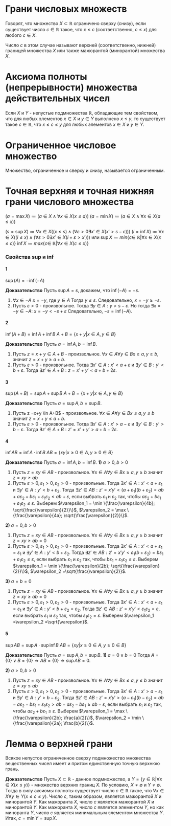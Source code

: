 # Грани числовых множеств
Говорят, что множество $X \subset \mathbb{R}$ ограничено сверху (снизу), если существует число $c \in \mathbb{R}$ такое, что $x \leq c$ (соответственно, $c \leq x$) для любого $c \in X$.

Число $c$ в этом случае называют верхней (соответственно, нижней) границей множества $X$ или также мажорантой (минорантой) множества $X$.

# Аксиома полноты (непрерывности) множества действительных чисел
Если $X$ и $Y$ - непустые подмножества $\mathbb{R}$, обладающие тем свойством, что для любых элементов $x \in X$ и $y \in Y$ выполнено $x \leq y$, то существует такое $c \in \mathbb{R}$, что $x \leq c \leq y$ для любых элементов $x \in X$ и $y \in Y$.

# Ограниченное числовое множество
Множество, ограниченное и сверху и снизу, называется ограниченным.

# Точная верхняя и точная нижняя грани числового множества
$(a = \max X) \coloneqq (a \in X \land \forall x \in X (x \leq a))$
$(a = \min X) \coloneqq (a \in X \land \forall x \in X (a \leq x))$

$(s = \sup X) \coloneqq \forall x \in X ((x \leq s) \land (\forall \varepsilon > 0 \exists x' \in X (x' > s - \varepsilon)))$
$(i = \inf X) \coloneqq \forall x \in X ((i \leq x) \land (\forall \varepsilon > 0 \exists x' \in X (i+\varepsilon>x')))$
или 
$\sup X \coloneqq min \{c \in\ \mathbb{R} | \forall x \in X (x \leq c)\}$
$\inf X \coloneqq max \{c \in\ \mathbb{R} | \forall x \in X (c \leq x)\}$
### Свойства sup и inf
#### 1
$\sup {(A)}=-\inf {(-A)}$

**Доказательство**
Пусть $\sup A = s$,  докажем, что $\inf {(-A)} = -s$.
1) $\forall x \in -A$ $x = -y$, где $y \in A$
Тогда $y \leq s$.
Следовательно, $x=-y\geq -s$.
2) Пусть $\varepsilon > 0$ - произвольное.
Тогда $\exists y \in A: y > s-\varepsilon$.
Но тогда $\exists  x = -y \in -A$: $x=-y<-s+\varepsilon$
Следовательно, $-s = \inf{(-A)}$.

#### 2
$\inf (A+B) = \inf A + \inf B$
$A+B=\{x+y|x\in A, y \in B\}$

**Доказательство**
Пусть $a = \inf A, b=\inf B$.
1) Пусть $z = x+y \in A+B$ - произвольное.
$\forall x \in A \forall y \in B x\geq a, y \geq b$, 
значит $z=x+y\geq a+b$.
2) Пусть $\varepsilon >0$ - произвольное.
Тогда $\exists x' \in A: x' < a+\varepsilon$ и $\exists y' \in B: y' < b+\varepsilon$.
Тогда $\exists z' \in A+B: z=x' + y' < a+b +2\varepsilon$.

#### 3
$\sup{(A+B)}=\sup A + \sup B$
$A+B=\{x+y|x\in A, y \in B\}$

**Доказательство**
Пусть $a=\sup A, b=\sup B$.
1) Пусть z =x+y \in A+B$ - произвольное.
$\forall x \in A \forall y \in B x \leq a, y\leq b$
значит $z=x+y \leq a+b$.
2) Пусть $\varepsilon >0$ - произвольное.
Тогда $\exists x'\in A: x' > a - \varepsilon$ и $\exists y' \in B: y' > b-\varepsilon$.
Тогда $\exists z' \in A+B: z'=x'+y'>a+b-2\varepsilon$.

#### 4
$\inf AB = \inf A \cdot \inf B$
$AB=\{ xy | x \geq 0 \in A, y\geq 0 \in B\}$

**Доказательство**
Пусть $a=\inf A, b=\inf B$.
**1)** $a>0, b>0$
1. Пусть $z=xy \in AB$ - произвольное.
$\forall x \in A \forall y \in B x\geq a, y \geq b$
значит $z=xy\geq ab$
2. Пусть $\varepsilon >0, \varepsilon_1 > 0, \varepsilon_2 > 0$ - произвольные.
Тогда $\exists x' \in A: x'<a+\varepsilon_1$ и  $\exists y' \in A: y'<b+\varepsilon_2$.
Тогда $\exists z' \in AB: z'=x'y'<(a+\varepsilon_1)(b+\varepsilon_2)=ab+a\varepsilon_2+b\varepsilon_1+\varepsilon_1 \varepsilon_2\leq ab+\varepsilon$,
если выбрать $\varepsilon_1$ и $\varepsilon_2$ так, чтобы $a\varepsilon_2+b\varepsilon_1+\varepsilon_1 \varepsilon_2\leq \varepsilon$.
Выберем $\varepsilon_1 = \min \{\frac{\varepsilon}{4b}; \sqrt{\frac{\varepsilon}{2}}\}$, $\varepsilon_2 = \max \{\frac{\varepsilon}{4a}; \sqrt{\frac{\varepsilon}{2}}\}$.

**2)** $a=0, b>0$
1. Пусть $z=xy \in AB$ - произвольное.
$\forall x \in A \forall y \in B x\geq a, y \geq b$
значит $z=xy\geq ab=0$
2. Пусть $\varepsilon >0, \varepsilon_1 > 0, \varepsilon_2 > 0$ - произвольные.
Тогда $\exists x' \in A: x'<a+\varepsilon_1=\varepsilon_1$ и  $\exists y' \in A: y'<b+\varepsilon_2$.
Тогда $\exists z' \in AB: z'=x'y'<\varepsilon_1(b+\varepsilon_2)=b\varepsilon_1+\varepsilon_1 \varepsilon_2\leq\varepsilon$,
если выбрать $\varepsilon_1$ и $\varepsilon_2$ так, чтобы $b\varepsilon_1+\varepsilon_1 \varepsilon_2\leq \varepsilon$.
Выберем $\varepsilon_1 = \min \{\frac{\varepsilon}{2b}; \sqrt{\frac{\varepsilon}{2}}\}$, $\varepsilon_2 =\sqrt{\frac{\varepsilon}{2}}$.

**3)** $a=b=0$
1. Пусть $z=xy \in AB$ - произвольное.
$\forall x \in A \forall y \in B x\geq a, y \geq b$
значит $z=xy\geq ab=0$
2. Пусть $\varepsilon >0, \varepsilon_1 > 0, \varepsilon_2 > 0$ - произвольные.
Тогда $\exists x' \in A: x'<a+\varepsilon_1=\varepsilon_1$ и  $\exists y' \in A: y'<b+\varepsilon_2=\varepsilon_2$.
Тогда $\exists z' \in AB: z'=x'y'<\varepsilon_1\varepsilon_2 =\varepsilon$,
если выбрать $\varepsilon_1$ и $\varepsilon_2$ так, чтобы $\varepsilon_1 \varepsilon_2= \varepsilon$.
Выберем $\varepsilon_1 =\varepsilon_2 =\sqrt{\varepsilon}$.

#### 5
$\sup AB = \sup A \cdot \sup \inf B$
$AB=\{ xy | x \geq 0 \in A, y\geq 0 \in B\}$

**Доказательство**
Пусть $a=\sup A, b=\sup B$.
**1)** $a=0 \lor b=0$
Тогда $A=\{0\} \lor B=\{0\} \Rightarrow AB=\{0\} \Rightarrow \sup AB=0$.

**2)** $a>0, b>0$
1. Пусть $z=xy \in AB$ - произвольное.
$\forall x \in A \forall y \in B x\leq a, y \leq b$
значит $z=xy\leq ab$
2. Пусть $\varepsilon >0, \varepsilon_1 > 0, \varepsilon_2 > 0$ - произвольные.
Тогда $\exists x' \in A: x'>a-\varepsilon_1$ и  $\exists y' \in A: y'>b-\varepsilon_2$.
Тогда $\exists z' \in AB: z'=x'y'>(a-\varepsilon_1)(b-\varepsilon_2)=ab-a\varepsilon_2-b\varepsilon_1+\varepsilon_1 \varepsilon_2 > ab-a\varepsilon_2-b\varepsilon_1 \geq ab-\varepsilon$,
если выбрать $\varepsilon_1$ и $\varepsilon_2$ так, чтобы $a\varepsilon_2+b\varepsilon_1\leq \varepsilon$.
Выберем $\varepsilon_1 = \max \{\frac{\varepsilon}{2b}; \frac{a}{2}\}$, $\varepsilon_2 = \min \{\frac{\varepsilon}{2a}; \frac{b}{2}\}$.


# Лемма о верхней грани
Всякое непустое ограниченное сверху подмножество множества вещественных чисел имеет и притом единственную точную верхнюю грань.

**Доказательство**
Пусть $X \subset \mathbb{R}$ - данное подмножество, а $Y=\{y \in \mathbb{R} | \forall x \in X (x \leq y)\}$ - множество верхних границ $X$. По условию, $X \not = \emptyset$ и $Y \not = \emptyset$. Тогда в силу аксиомы полноты существует число $c \in \mathbb{R}$ такое, что $\forall x \in X \forall y \in Y (x\leq c \leq y)$. Число $c$, таким образом, является мажорантой $X$ и минорантой $Y$. Как мажоранта $X$, число $c$ является мажорантой $X$ и минорантой $Y$. Как мажоранта $X$, число $c$ является элементом $Y$, но как миноранта $Y$, число $c$ является минимальным элементом множества $Y$. Итак, $c=\min Y=\sup X$.